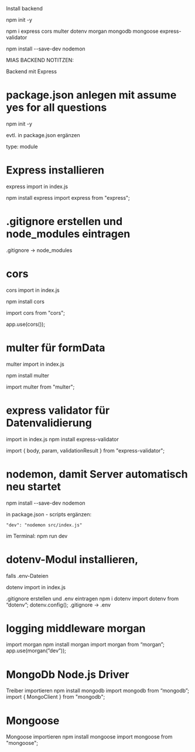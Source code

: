 Install backend

npm init -y

npm i express cors multer dotenv morgan mongodb mongoose express-validator

npm install --save-dev nodemon

MIAS BACKEND NOTITZEN:

Backend mit Express

# package.json anlegen mit assume yes for all questions

npm init -y

evtl. in package.json ergänzen

type: module

# Express installieren

express import in index.js

npm install express
import express from "express";

# .gitignore erstellen und node_modules eintragen

.gitignore → node_modules

# cors

cors import in index.js

npm install cors

import cors from "cors";

app.use(cors());

# multer für formData

multer import in index.js

npm install multer

import multer from "multer";

# express validator für Datenvalidierung

import in index.js npm install express-validator

import { body, param, validationResult } from "express-validator";

# nodemon, damit Server automatisch neu startet

npm install --save-dev nodemon

in package.json - scripts ergänzen:

    "dev": "nodemon src/index.js"

im Terminal: npm run dev

# dotenv-Modul installieren,

falls .env-Dateien

dotenv import in index.js

.gitignore erstellen und .env eintragen
npm i dotenv
import dotenv from “dotenv”;
dotenv.config();
.gitignore → .env

# logging middleware morgan

import morgan npm install morgan
import morgan from “morgan”;
app.use(morgan(”dev”));

# MongoDb Node.js Driver

Treiber importieren
npm install mongodb
import mongodb from “mongodb”;
import { MongoClient } from "mongodb";

# Mongoose

Mongoose importieren npm install mongoose
import mongoose from "mongoose";
